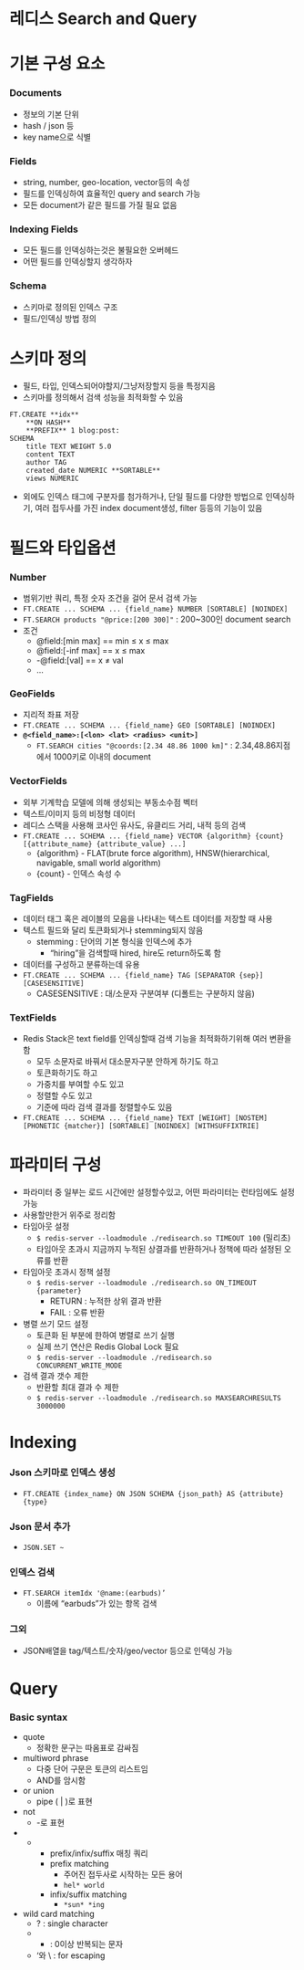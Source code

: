 # 레디스 Search and Query

# 기본 구성 요소

### Documents

- 정보의 기본 단위
- hash / json 등
- key name으로 식별

### Fields

- string, number, geo-location, vector등의 속성
- 필드를 인덱싱하여 효율적인 query and search 가능
- 모든 document가 같은 필드를 가질 필요 없음

### Indexing Fields

- 모든 필드를 인덱싱하는것은 불필요한 오버헤드
- 어떤 필드를 인덱싱할지 생각하자

### Schema

- 스키마로 정의된 인덱스 구조
- 필드/인덱싱 방법 정의

# 스키마 정의

- 필드, 타입, 인덱스되어야할지/그냥저장할지 등을 특정지음
- 스키마를 정의해서 검색 성능을 최적화할 수 있음

```
FT.CREATE **idx**
    **ON HASH**
    **PREFIX** 1 blog:post:
SCHEMA
    title TEXT WEIGHT 5.0
    content TEXT
    author TAG
    created_date NUMERIC **SORTABLE**
    views NUMERIC
```

- 외에도 인덱스 태그에 구분자를 첨가하거나, 단일 필드를 다양한 방법으로 인덱싱하기, 여러 접두사를 가진 index document생성, filter 등등의 기능이 있음

# 필드와 타입옵션

### Number

- 범위기반 쿼리, 특정 숫자 조건을 걸어 문서 검색 가능
- `FT.CREATE ... SCHEMA ... {field_name} NUMBER [SORTABLE] [NOINDEX]`
- `FT.SEARCH products "@price:[200 300]"` : 200~300인 document search
- 조건
    - @field:[min max]  ==  min ≤ x ≤ max
    - @field:[-inf max] == x ≤ max
    - -@field:[val]  ==  x ≠ val
    - …

### GeoFields

- 지리적 좌표 저장
- `FT.CREATE ... SCHEMA ... {field_name} GEO [SORTABLE] [NOINDEX]`
- **`@<field_name>:[<lon> <lat> <radius> <unit>]`**
    - `FT.SEARCH cities "@coords:[2.34 48.86 1000 km]"` : 2.34,48.86지점에서 1000키로 이내의 document

### VectorFields

- 외부 기계학습 모델에 의해 생성되는 부동소수점 벡터
- 텍스트/이미지 등의 비정형 데이터
- 레디스 스택을 사용해 코사인 유사도, 유클리드 거리, 내적 등의 검색
- `FT.CREATE ... SCHEMA ... {field_name} VECTOR {algorithm} {count} [{attribute_name} {attribute_value} ...]`
    - {algorithm} - FLAT(brute force algorithm), HNSW(hierarchical, navigable, small world algorithm)
    - {count} - 인덱스 속성 수

### TagFields

- 데이터 태그 혹은 레이블의 모음을 나타내는 텍스트 데이터를 저장할 때 사용
- 텍스트 필드와 달리 토큰화되거나 stemming되지 않음
    - stemming : 단어의 기본 형식을 인덱스에 추가
        - “hiring”을 검색할때 hired, hire도 return하도록 함
- 데이터를 구성하고 분류하는데 유용
- `FT.CREATE ... SCHEMA ... {field_name} TAG [SEPARATOR {sep}] [CASESENSITIVE]`
    - CASESENSITIVE : 대/소문자 구분여부 (디폴트는 구분하지 않음)

### TextFields

- Redis Stack은 text field를 인덱싱할때 검색 기능을 최적화하기위해 여러 변환을 함
    - 모두 소문자로 바꿔서 대소문자구분 안하게 하기도 하고
    - 토큰화하기도 하고
    - 가중치를 부여할 수도 있고
    - 정렬할 수도 있고
    - 기준에 따라 검색 결과를 정렬할수도 있음
- `FT.CREATE ... SCHEMA ... {field_name} TEXT [WEIGHT] [NOSTEM] [PHONETIC {matcher}] [SORTABLE] [NOINDEX] [WITHSUFFIXTRIE]`

# 파라미터 구성

- 파라미터 중 일부는 로드 시간에만 설정할수있고, 어떤 파라미터는 런타임에도 설정 가능
- 사용할만한거 위주로 정리함
- 타임아웃 설정
    - `$ redis-server --loadmodule ./redisearch.so TIMEOUT 100` (밀리초)
    - 타임아웃 초과시 지금까지 누적된 상결과를 반환하거나 정책에 따라 설정된 오류를 반환
- 타임아웃 초과시 정책 설정
    - `$ redis-server --loadmodule ./redisearch.so ON_TIMEOUT {parameter}`
        - RETURN : 누적한 상위 결과 반환
        - FAIL : 오류 반환
- 병렬 쓰기 모드 설정
    - 토큰화 된 부분에 한하여 병렬로 쓰기 실행
    - 실제 쓰기 연산은 Redis Global Lock 필요
    - `$ redis-server --loadmodule ./redisearch.so CONCURRENT_WRITE_MODE`
- 검색 결과 갯수 제한
    - 반환할 최대 결과 수 제한
    - `$ redis-server --loadmodule ./redisearch.so MAXSEARCHRESULTS 3000000`

# Indexing

### Json 스키마로 인덱스 생성

- `FT.CREATE {index_name} ON JSON SCHEMA {json_path} AS {attribute} {type}`

### Json 문서 추가

- `JSON.SET ~`

### 인덱스 검색

- `FT.SEARCH itemIdx '@name:(earbuds)’`
    - 이름에 “earbuds”가 있는 항목 검색

### 그외

- JSON배열을 tag/텍스트/숫자/geo/vector 등으로 인덱싱 가능

# Query

### Basic syntax

- quote
    - 정확한 문구는 따옴표로 감싸짐
- multiword phrase
    - 다중 단어 구문은 토큰의 리스트임
    - AND를 암시함
- or union
    - pipe ( | )로 표현
- not
    - -로 표현
- *
    - prefix/infix/suffix 매칭 쿼리
    - prefix matching
        - 주어진 접두사로 시작하는 모든 용어
        - `hel* world`
    - infix/suffix matching
        - `*sun* *ing`
- wild card matching
    - ? : single character
    - * : 0이상 반복되는 문자
    - ‘와 \ : for escaping